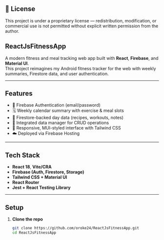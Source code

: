 ## 📜 License
This project is under a proprietary license — redistribution, modification, or commercial use is not permitted without explicit written permission from the author.

## ReactJsFitnessApp

A modern fitness and meal tracking web app built with **React**, **Firebase**, and **Material UI**.  
This project reimagines my Android fitness tracker for the web with weekly summaries, Firestore data, and user authentication.

---

## Features
- 🔐 Firebase Authentication (email/password)
- 🗓️ Weekly calendar summary with exercise & meal slots
- 💾 Firestore-backed day data (recipes, workouts, notes)
- 🧾 Integrated data manager for CRUD operations
- 💬 Responsive, MUI-styled interface with Tailwind CSS
- ☁️ Deployed via Firebase Hosting

---

## Tech Stack
- **React 18**, **Vite/CRA**
- **Firebase (Auth, Firestore, Storage)**
- **Tailwind CSS + Material UI**
- **React Router**
- **Jest + React Testing Library**

---

## Setup
1. **Clone the repo**
   ```bash
   git clone https://github.com/oroke24/ReactJsFitnessApp.git
   cd ReactJsFitnessApp
